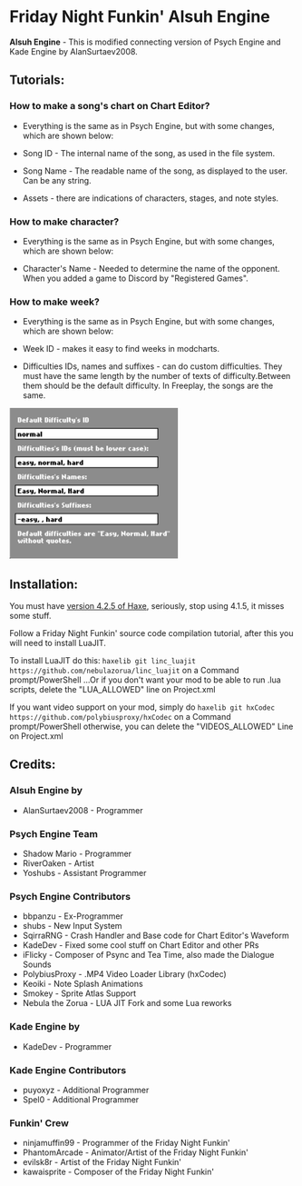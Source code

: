 # Friday Night Funkin' Alsuh Engine

**Alsuh Engine** - This is modified connecting version of Psych Engine and Kade Engine by AlanSurtaev2008.

## Tutorials:
### How to make a song's chart on Chart Editor?
- Everything is the same as in Psych Engine, but with some changes, which are shown below:

- Song ID - The internal name of the song, as used in the file system.
- Song Name - The readable name of the song, as displayed to the user. Can be any string.
- Assets - there are indications of characters, stages, and note styles.

### How to make character?
- Everything is the same as in Psych Engine, but with some changes, which are shown below:

- Character's Name - Needed to determine the name of the opponent. When you added a game to Discord by "Registered Games".

### How to make week?
- Everything is the same as in Psych Engine, but with some changes, which are shown below:

- Week ID - makes it easy to find weeks in modcharts.
- Difficulties IDs, names and suffixes - can do custom difficulties. They must have the same length by the number of texts of difficulty.Between them should be the default difficulty. In Freeplay, the songs are the same.

![difficulties](art/screenshorts/difficultiesEditor.png)

## Installation:
You must have [version 4.2.5 of Haxe](https://haxe.org/download/version/4.2.5/), seriously, stop using 4.1.5, it misses some stuff.

Follow a Friday Night Funkin' source code compilation tutorial, after this you will need to install LuaJIT.

To install LuaJIT do this: `haxelib git linc_luajit https://github.com/nebulazorua/linc_luajit` on a Command prompt/PowerShell
...Or if you don't want your mod to be able to run .lua scripts, delete the "LUA_ALLOWED" line on Project.xml

If you want video support on your mod, simply do `haxelib git hxCodec https://github.com/polybiusproxy/hxCodec` on a Command prompt/PowerShell
otherwise, you can delete the "VIDEOS_ALLOWED" Line on Project.xml

## Credits:
### Alsuh Engine by
- AlanSurtaev2008 - Programmer

### Psych Engine Team
- Shadow Mario - Programmer
- RiverOaken - Artist
- Yoshubs - Assistant Programmer

### Psych Engine Contributors
- bbpanzu - Ex-Programmer
- shubs - New Input System
- SqirraRNG - Crash Handler and Base code for Chart Editor's Waveform
- KadeDev - Fixed some cool stuff on Chart Editor and other PRs
- iFlicky - Composer of Psync and Tea Time, also made the Dialogue Sounds
- PolybiusProxy - .MP4 Video Loader Library (hxCodec)
- Keoiki - Note Splash Animations
- Smokey - Sprite Atlas Support
- Nebula the Zorua - LUA JIT Fork and some Lua reworks

### Kade Engine by
- KadeDev - Programmer

### Kade Engine Contributors
- puyoxyz - Additional Programmer
- Spel0 - Additional Programmer

### Funkin' Crew
- ninjamuffin99 - Programmer of the Friday Night Funkin'
- PhantomArcade - Animator/Artist of the Friday Night Funkin'
- evilsk8r - Artist of the Friday Night Funkin'
- kawaisprite - Composer of the Friday Night Funkin'